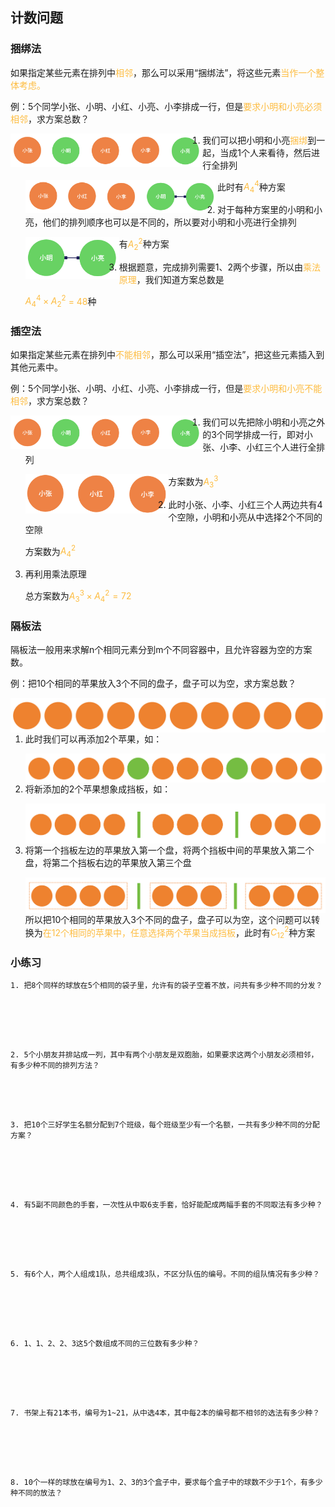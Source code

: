 ## 计数问题

### 捆绑法

如果指定某些元素在排列中<font color="#FDBC40">相邻</font>，那么可以采用“捆绑法”，将这些元素<font color="#FDBC40">当作一个整体考虑。</font>

例：5个同学小张、小明、小红、小亮、小李排成一行，但是<font color="#FDBC40">要求小明和小亮必须相邻</font>，求方案总数？

<img src="res/Screenshot 2024-05-18 at 10.12.15.png" alt="Screenshot 2024-05-18 at 10.12.15" style="zoom:30%;" align="left"/>

1. 我们可以把小明和小亮<font color="#FDBC40">捆绑</font>到一起，当成1个人来看待，然后进行全排列

   <img src="res/Screenshot 2024-05-18 at 10.17.05.png" alt="Screenshot 2024-05-18 at 10.17.05" style="zoom:30%;" align="left"/>

   此时有<font color="#FDBC40">$A_4^4$</font>种方案

2. 对于每种方案里的小明和小亮，他们的排列顺序也可以是不同的，所以要对小明和小亮进行全排列

   <img src="res/Screenshot 2024-05-18 at 10.18.33.png" alt="Screenshot 2024-05-18 at 10.18.33" style="zoom:30%;" align="left"/>

   有<font color="#FDBC40">$A_2^2$</font>种方案

3. 根据题意，完成排列需要1、2两个步骤，所以由<font color="#FDBC40">乘法原理</font>，我们知道方案总数是

   <font color="#FDBC40">$A_4^4 \times A_2^2$ = 48</font>种



### 插空法

如果指定某些元素在排列中<font color="#FDBC40">不能相邻</font>，那么可以采用“插空法”，把这些元素插入到其他元素中。

例：5个同学小张、小明、小红、小亮、小李排成一行，但是<font color="#FDBC40">要求小明和小亮不能相邻</font>，求方案总数？

<img src="res/Screenshot 2024-05-18 at 10.12.15.png" alt="Screenshot 2024-05-18 at 10.12.15" style="zoom:30%;" align="left"/>

1. 我们可以先把除小明和小亮之外的3个同学排成一行，即对小张、小李、小红三个人进行全排列

   <img src="res/Screenshot 2024-05-18 at 10.30.13.png" alt="Screenshot 2024-05-18 at 10.30.13" style="zoom:30%;" align="left"/>

   方案数为<font color="#FDBC40">$A_3^3$</font>

2. 此时小张、小李、小红三个人两边共有4个空隙，小明和小亮从中选择2个不同的空隙

   方案数为<font color="#FDBC40">$A_4^2$</font>

3. 再利用乘法原理

   总方案数为<font color="#FDBC40">$A_3^3 \times A_4^2 = 72$</font>



### 隔板法

隔板法一般用来求解n个相同元素分到m个不同容器中，且允许容器为空的方案数。

例：把10个相同的苹果放入3个不同的盘子，盘子可以为空，求方案总数？

<img src="res/Screenshot 2024-05-18 at 11.06.52.png" alt="Screenshot 2024-05-18 at 11.06.52" style="zoom:50%;" align="left"/>

1. 此时我们可以再添加2个苹果，如：

   <img src="res/Screenshot 2024-05-18 at 11.09.48.png" alt="Screenshot 2024-05-18 at 11.09.48" style="zoom:50%;" align="left"/>

2. 将新添加的2个苹果想象成挡板，如：

   <img src="res/Screenshot 2024-05-18 at 11.13.12.png" alt="Screenshot 2024-05-18 at 11.13.12" style="zoom:50%;" align="left"/>

3. 将第一个挡板左边的苹果放入第一个盘，将两个挡板中间的苹果放入第二个盘，将第二个挡板右边的苹果放入第三个盘

   <img src="res/Screenshot 2024-05-18 at 11.21.27.png" alt="Screenshot 2024-05-18 at 11.21.27" style="zoom:50%;" align="left"/>

   所以把10个相同的苹果放入3个不同的盘子，盘子可以为空，这个问题可以转换为<font color="#FDBC40">在12个相同的苹果中，任意选择两个苹果当成挡板</font>，此时有<font color="#FDBC40">$C_{12}^2$</font>种方案



### 小练习

```
1. 把8个同样的球放在5个相同的袋子里，允许有的袋子空着不放，问共有多少种不同的分发？






```

```
2. 5个小朋友并排站成一列，其中有两个小朋友是双胞胎，如果要求这两个小朋友必须相邻，有多少种不同的排列方法？





```

```
3. 把10个三好学生名额分配到7个班级，每个班级至少有一个名额，一共有多少种不同的分配方案？






```

```
4. 有5副不同颜色的手套，一次性从中取6支手套，恰好能配成两幅手套的不同取法有多少种？






```

```
5. 有6个人，两个人组成1队，总共组成3队，不区分队伍的编号。不同的组队情况有多少种？






```

```
6. 1、1、2、2、3这5个数组成不同的三位数有多少种？






```

```
7. 书架上有21本书，编号为1~21，从中选4本，其中每2本的编号都不相邻的选法有多少种？






```

```
8. 10个一样的球放在编号为1、2、3的3个盒子中，要求每个盒子中的球数不少于1个，有多少种不同的放法？






```


